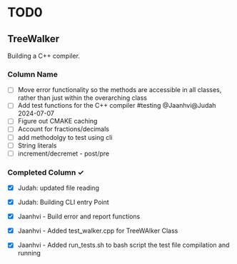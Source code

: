 # TOD0

## TreeWalker
Building a C++ compiler.

### Column Name
- [ ] Move error functionality so the methods are accessible in all classes, rather than just within the overarching class
- [ ] Add test functions for the C++ compiler #testing @Jaanhvi@Judah 2024-07-07 
- [ ] Figure out CMAKE caching 
- [ ] Account for fractions/decimals
- [ ] add methodolgy to test using cli
- [ ] String literals
- [ ] increment/decremet -  post/pre

### Completed Column ✓
- [x] Judah: updated file reading 
- [x] Judah: Building CLI entry Point
- [x] Jaanhvi - Build error and report functions
- [x] Jaanhvi - Added test_walker.cpp for TreeWAlker Class
- [x] Jaanhvi - Added run_tests.sh to bash script the test file compilation and running



